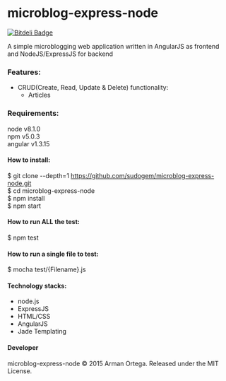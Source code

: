 # microblog-express-node
[![Bitdeli Badge](https://d2weczhvl823v0.cloudfront.net/sudogem/microblog-express-node/trend.png)](https://bitdeli.com/free "Bitdeli Badge")   

A simple microblogging web application written in AngularJS as frontend and NodeJS/ExpressJS for backend

### Features:    
* CRUD(Create, Read, Update & Delete) functionality:
  * Articles

### Requirements:   
node v8.1.0  
npm v5.0.3   
angular v1.3.15   

#### How to install:   
$ git clone --depth=1 https://github.com/sudogem/microblog-express-node.git    
$ cd microblog-express-node      
$ npm install   
$ npm start   

#### How to run ALL the test:     
$ npm test    

#### How to run a single file to test:     
$ mocha test/{Filename}.js    

#### Technology stacks:   
* node.js   
* ExpressJS
* HTML/CSS   
* AngularJS   
* Jade Templating

#### Developer   
microblog-express-node &copy; 2015 Arman Ortega. Released under the MIT License.
